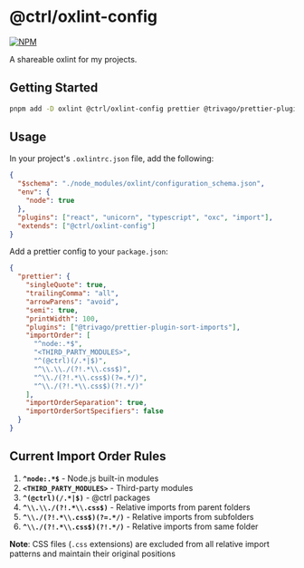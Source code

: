 # @ctrl/oxlint-config 

[![NPM](https://img.shields.io/npm/v/@ctrl/oxlint-config)](https://www.npmjs.com/package/@ctrl/oxlint-config)

A shareable oxlint for my projects.

## Getting Started

```sh
pnpm add -D oxlint @ctrl/oxlint-config prettier @trivago/prettier-plugin-sort-imports
```

## Usage

In your project's `.oxlintrc.json` file, add the following:

```json
{
  "$schema": "./node_modules/oxlint/configuration_schema.json",
  "env": {
    "node": true
  },
  "plugins": ["react", "unicorn", "typescript", "oxc", "import"],
  "extends": ["@ctrl/oxlint-config"]
}
```

Add a prettier config to your `package.json`:

```json
{
  "prettier": {
    "singleQuote": true,
    "trailingComma": "all",
    "arrowParens": "avoid",
    "semi": true,
    "printWidth": 100,
    "plugins": ["@trivago/prettier-plugin-sort-imports"],
    "importOrder": [
      "^node:.*$",
      "<THIRD_PARTY_MODULES>",
      "^(@ctrl)(/.*|$)",
      "^\\.\\./(?!.*\\.css$)",
      "^\\./(?!.*\\.css$)(?=.*/)",
      "^\\./(?!.*\\.css$)(?!.*/)"
    ],
    "importOrderSeparation": true,
    "importOrderSortSpecifiers": false
  }
}
```

## Current Import Order Rules

1. **`^node:.*$`** - Node.js built-in modules
2. **`<THIRD_PARTY_MODULES>`** - Third-party modules
3. **`^(@ctrl)(/.*|$)`** - @ctrl packages
4. **`^\\.\\./(?!.*\\.css$)`** - Relative imports from parent folders
5. **`^\\./(?!.*\\.css$)(?=.*/)`** - Relative imports from subfolders
6. **`^\\./(?!.*\\.css$)(?!.*/)`** - Relative imports from same folder

**Note**: CSS files (`.css` extensions) are excluded from all relative import patterns and maintain their original positions
